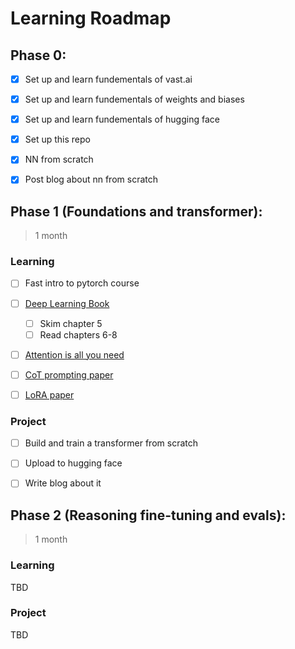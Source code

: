 # Learning Roadmap

## Phase 0:
- [x] Set up and learn fundementals of vast.ai
- [x] Set up and learn fundementals of weights and biases
- [x] Set up and learn fundementals of hugging face
- [x] Set up this repo
- [x] NN from scratch
- [x] Post blog about nn from scratch


## Phase 1 (Foundations and transformer):
> 1 month

### Learning
- [ ] Fast intro to pytorch course
- [ ] [Deep Learning Book](https://www.deeplearningbook.org/)
    - [ ] Skim chapter 5
    - [ ] Read chapters 6-8
- [ ] [Attention is all you need](https://arxiv.org/pdf/1706.03762)
- [ ] [CoT prompting paper](https://arxiv.org/pdf/2201.11903)
- [ ] [LoRA paper](https://arxiv.org/pdf/2106.09685)


### Project
- [ ] Build and train a transformer from scratch
- [ ] Upload to hugging face
- [ ] Write blog about it


## Phase 2 (Reasoning fine-tuning and evals):
> 1 month

### Learning
TBD


### Project
TBD